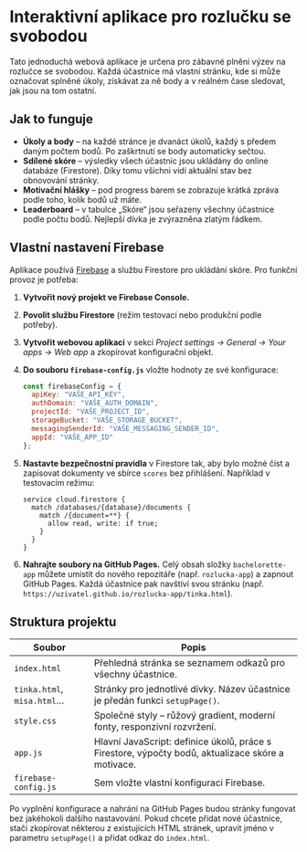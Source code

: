 # Interaktivní aplikace pro rozlučku se svobodou

Tato jednoduchá webová aplikace je určena pro zábavné plnění výzev na rozlučce se svobodou. Každá účastnice má vlastní stránku, kde si může označovat splněné úkoly, získávat za ně body a v reálném čase sledovat, jak jsou na tom ostatní.

## Jak to funguje

* **Úkoly a body** – na každé stránce je dvanáct úkolů, každý s předem daným počtem bodů. Po zaškrtnutí se body automaticky sečtou.
* **Sdílené skóre** – výsledky všech účastnic jsou ukládány do online databáze (Firestore). Díky tomu všichni vidí aktuální stav bez obnovování stránky.
* **Motivační hlášky** – pod progress barem se zobrazuje krátká zpráva podle toho, kolik bodů už máte.
* **Leaderboard** – v tabulce „Skóre“ jsou seřazeny všechny účastnice podle počtu bodů. Nejlepší dívka je zvýrazněna zlatým řádkem.

## Vlastní nastavení Firebase

Aplikace používá [Firebase](https://firebase.google.com/) a službu Firestore pro ukládání skóre. Pro funkční provoz je potřeba:

1. **Vytvořit nový projekt ve Firebase Console.**
2. **Povolit službu Firestore** (režim testovací nebo produkční podle potřeby).
3. **Vytvořit webovou aplikaci** v sekci *Project settings → General → Your apps → Web app* a zkopírovat konfigurační objekt.
4. **Do souboru `firebase-config.js`** vložte hodnoty ze své konfigurace:

   ```js
   const firebaseConfig = {
     apiKey: "VAŠE_API_KEY",
     authDomain: "VAŠE_AUTH_DOMAIN",
     projectId: "VAŠE_PROJECT_ID",
     storageBucket: "VAŠE_STORAGE_BUCKET",
     messagingSenderId: "VAŠE_MESSAGING_SENDER_ID",
     appId: "VAŠE_APP_ID"
   };
   ```

5. **Nastavte bezpečnostní pravidla** v Firestore tak, aby bylo možné číst a zapisovat dokumenty ve sbírce `scores` bez přihlášení. Například v testovacím režimu:

   ```
   service cloud.firestore {
     match /databases/{database}/documents {
       match /{document=**} {
         allow read, write: if true;
       }
     }
   }
   ```

6. **Nahrajte soubory na GitHub Pages.** Celý obsah složky `bachelorette-app` můžete umístit do nového repozitáře (např. `rozlucka-app`) a zapnout GitHub Pages. Každá účastnice pak navštíví svou stránku (např. `https://uzivatel.github.io/rozlucka-app/tinka.html`).

## Struktura projektu

| Soubor                       | Popis |
|-----------------------------|-------|
| `index.html`                | Přehledná stránka se seznamem odkazů pro všechny účastnice. |
| `tinka.html`, `misa.html`… | Stránky pro jednotlivé dívky. Název účastnice je předán funkci `setupPage()`. |
| `style.css`                 | Společné styly – růžový gradient, moderní fonty, responzivní rozvržení. |
| `app.js`                    | Hlavní JavaScript: definice úkolů, práce s Firestore, výpočty bodů, aktualizace skóre a motivace. |
| `firebase-config.js`        | Sem vložte vlastní konfiguraci Firebase. |

Po vyplnění konfigurace a nahrání na GitHub Pages budou stránky fungovat bez jakéhokoli dalšího nastavování. Pokud chcete přidat nové účastnice, stačí zkopírovat některou z existujících HTML stránek, upravit jméno v parametru `setupPage()` a přidat odkaz do `index.html`.